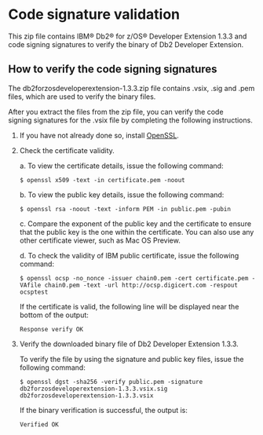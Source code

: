 # Code signature validation

This zip file contains IBM® Db2® for z/OS® Developer Extension 1.3.3 and code signing signatures to verify the binary of Db2 Developer Extension.

## How to verify the code signing signatures

The db2forzosdeveloperextension-1.3.3.zip file contains .vsix, .sig and .pem files, which are used to verify the binary files.

After you extract the files from the zip file, you can verify the code signing signatures for the .vsix file by completing the following instructions.

1. If you have not already done so, install [OpenSSL](https://www.openssl.org/).

2. Check the certificate validity.

    a. To view the certificate details, issue the following command:
    ~~~~
    $ openssl x509 -text -in certificate.pem -noout
    ~~~~
    b. To view the public key details, issue the following command:
    ~~~~
    $ openssl rsa -noout -text -inform PEM -in public.pem -pubin
    ~~~~
    c. Compare the exponent of the public key and the certificate to ensure that the public key is the one within the certificate. You can also use any other certificate viewer, such as Mac OS Preview.

    d. To check the validity of IBM public certificate, issue the following command:
    ~~~~
    $ openssl ocsp -no_nonce -issuer chain0.pem -cert certificate.pem -VAfile chain0.pem -text -url http://ocsp.digicert.com -respout ocsptest
    ~~~~
    If the certificate is valid, the following line will be displayed near the bottom of the output:
    ~~~~
    Response verify OK
    ~~~~
3. Verify the downloaded binary file of Db2 Developer Extension 1.3.3.

    To verify the file by using the signature and public key files, issue the following command:
    ~~~~
    $ openssl dgst -sha256 -verify public.pem -signature db2forzosdeveloperextension-1.3.3.vsix.sig db2forzosdeveloperextension-1.3.3.vsix
    ~~~~
    If the binary verification is successful, the output is:
    ~~~~
    Verified OK
    ~~~~
